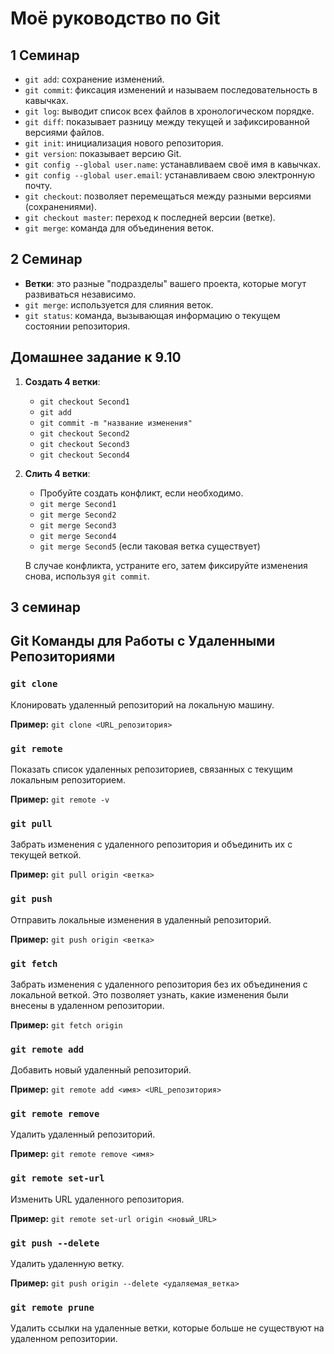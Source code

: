# Моё руководство по Git

## 1 Семинар

-   `git add`: сохранение изменений.
-   `git commit`: фиксация изменений и называем последовательность в кавычках.
-   `git log`: выводит список всех файлов в хронологическом порядке.
-   `git diff`: показывает разницу между текущей и зафиксированной версиями файлов.
-   `git init`: инициализация нового репозитория.
-   `git version`: показывает версию Git.
-   `git config --global user.name`: устанавливаем своё имя в кавычках.
-   `git config --global user.email`: устанавливаем свою электронную почту.
-   `git checkout`: позволяет перемещаться между разными версиями (сохранениями).
-   `git checkout master`: переход к последней версии (ветке).
-   `git merge`: команда для объединения веток.

## 2 Семинар

-   **Ветки**: это разные "подразделы" вашего проекта, которые могут развиваться независимо.
-   `git merge`: используется для слияния веток.
-   `git status`: команда, вызывающая информацию о текущем состоянии репозитория.

## Домашнее задание к 9.10

1. **Создать 4 ветки**:

    - `git checkout Second1`
    - `git add`
    - `git commit -m "название изменения"`
    - `git checkout Second2`
    - `git checkout Second3`
    - `git checkout Second4`

2. **Слить 4 ветки**:

    - Пробуйте создать конфликт, если необходимо.
    - `git merge Second1`
    - `git merge Second2`
    - `git merge Second3`
    - `git merge Second4`
    - `git merge Second5` (если таковая ветка существует)

    В случае конфликта, устраните его, затем фиксируйте изменения снова, используя `git commit`.

## 3 семинар

## Git Команды для Работы с Удаленными Репозиториями

### `git clone`

Клонировать удаленный репозиторий на локальную машину.

**Пример:** `git clone <URL_репозитория>`

### `git remote`

Показать список удаленных репозиториев, связанных с текущим локальным репозиторием.

**Пример:** `git remote -v`

### `git pull`

Забрать изменения с удаленного репозитория и объединить их с текущей веткой.

**Пример:** `git pull origin <ветка>`

### `git push`

Отправить локальные изменения в удаленный репозиторий.

**Пример:** `git push origin <ветка>`

### `git fetch`

Забрать изменения с удаленного репозитория без их объединения с локальной веткой. Это позволяет узнать, какие изменения были внесены в удаленном репозитории.

**Пример:** `git fetch origin`

### `git remote add`

Добавить новый удаленный репозиторий.

**Пример:** `git remote add <имя> <URL_репозитория>`

### `git remote remove`

Удалить удаленный репозиторий.

**Пример:** `git remote remove <имя>`

### `git remote set-url`

Изменить URL удаленного репозитория.

**Пример:** `git remote set-url origin <новый_URL>`

### `git push --delete`

Удалить удаленную ветку.

**Пример:** `git push origin --delete <удаляемая_ветка>`

### `git remote prune`

Удалить ссылки на удаленные ветки, которые больше не существуют на удаленном репозитории.
